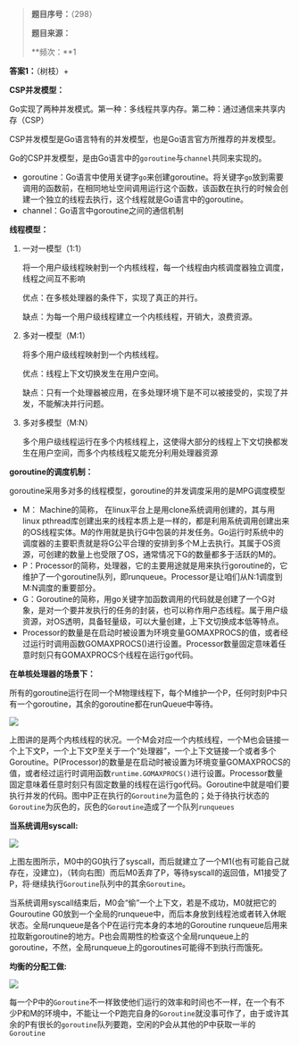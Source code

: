 > **题目序号：**（298）
>
> **题目来源：**
>
> **频次：**1

**答案1：**（树枝）+

**CSP并发模型：**

Go实现了两种并发模式。第一种：多线程共享内存。第二种：通过通信来共享内存（CSP）

CSP并发模型是Go语言特有的并发模型，也是Go语言官方所推荐的并发模型。

Go的CSP并发模型，是由Go语言中的`goroutine`与`channel`共同来实现的。

- goroutine：Go语言中使用关键字`go`来创建goroutine。将关键字`go`放到需要调用的函数前，在相同地址空间调用运行这个函数，该函数在执行的时候会创建一个独立的线程去执行，这个线程就是Go语言中的goroutine。
- channel：Go语言中goroutine之间的通信机制

**线程模型：**

1. 一对一模型（1:1）

   将一个用户级线程映射到一个内核线程，每一个线程由内核调度器独立调度，线程之间互不影响

   优点：在多核处理器的条件下，实现了真正的并行。

   缺点：为每一个用户级线程建立一个内核线程，开销大，浪费资源。

2. 多对一模型（M:1）

   将多个用户级线程映射到一个内核线程。

   优点：线程上下文切换发生在用户空间。

   缺点：只有一个处理器被应用，在多处理环境下是不可以被接受的，实现了并发，不能解决并行问题。

3. 多对多模型（M:N）

   多个用户级线程运行在多个内核线程上，这使得大部分的线程上下文切换都发生在用户空间，而多个内核线程又能充分利用处理器资源

**goroutine的调度机制：**

goroutine采用多对多的线程模型，goroutine的并发调度采用的是MPG调度模型

- M： Machine的简称， 在linux平台上是用clone系统调用创建的，其与用linux pthread库创建出来的线程本质上是一样的，都是利用系统调用创建出来的OS线程实体。M的作用就是执行G中包装的并发任务。Go运行时系统中的调度器的主要职责就是将G公平合理的安排到多个M上去执行。其属于OS资源，可创建的数量上也受限了OS，通常情况下G的数量都多于活跃的M的。 
- P：Processor的简称，处理器，它的主要用途就是用来执行goroutine的，它维护了一个goroutine队列，即runqueue。Processor是让咱们从N:1调度到M:N调度的重要部分。 
- G：Goroutine的简称，用go关键字加函数调用的代码就是创建了一个G对象，是对一个要并发执行的任务的封装，也可以称作用户态线程。属于用户级资源，对OS透明，具备轻量级，可以大量创建，上下文切换成本低等特点。 
- Processor的数量是在启动时被设置为环境变量GOMAXPROCS的值，或者经过运行时调用函数GOMAXPROCS()进行设置。Processor数量固定意味着任意时刻只有GOMAXPROCS个线程在运行go代码。 

**在单核处理器的场景下：**

所有的goroutine运行在同一个M物理线程下，每个M维护一个P，任何时刻P中只有一个goroutine，其余的goroutine都在runQueue中等待。

![](https://image-1302243118.cos.ap-beijing.myqcloud.com/img/1649083632444.png)

上图讲的是两个内核线程的状况。一个M会对应一个内核线程，一个M也会链接一个上下文P，一个上下文P至关于一个“处理器”，一个上下文链接一个或者多个Goroutine。P(Processor)的数量是在启动时被设置为环境变量GOMAXPROCS的值，或者经过运行时调用函数`runtime.GOMAXPROCS()`进行设置。Processor数量固定意味着任意时刻只有固定数量的线程在运行go代码。Goroutine中就是咱们要执行并发的代码。图中P正在执行的`Goroutine`为蓝色的；处于待执行状态的`Goroutine`为灰色的，灰色的`Goroutine`造成了一个队列`runqueues` 

**当系统调用syscall:**

![](https://image-1302243118.cos.ap-beijing.myqcloud.com/img/1649083816748.png)

上图左图所示，M0中的G0执行了syscall，而后就建立了一个M1(也有可能自己就存在，没建立)，（转向右图）而后M0丢弃了P，等待syscall的返回值，M1接受了P，将·继续执行`Goroutine`队列中的其余`Goroutine`。

当系统调用syscall结束后，M0会“偷”一个上下文，若是不成功，M0就把它的Gouroutine G0放到一个全局的runqueue中，而后本身放到线程池或者转入休眠状态。全局runqueue是各个P在运行完本身的本地的Goroutine runqueue后用来拉取新goroutine的地方。P也会周期性的检查这个全局runqueue上的goroutine，不然，全局runqueue上的goroutines可能得不到执行而饿死。

**均衡的分配工做:**

![](https://image-1302243118.cos.ap-beijing.myqcloud.com/img/1649083880474.png)

 每一个P中的`Goroutine`不一样致使他们运行的效率和时间也不一样，在一个有不少P和M的环境中，不能让一个P跑完自身的`Goroutine`就没事可作了，由于或许其余的P有很长的`goroutine`队列要跑，空闲的P会从其他的P中获取一半的`Goroutine`